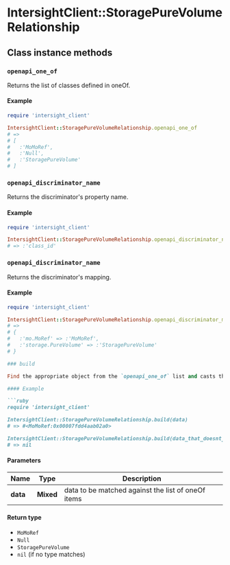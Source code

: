 # IntersightClient::StoragePureVolumeRelationship

## Class instance methods

### `openapi_one_of`

Returns the list of classes defined in oneOf.

#### Example

```ruby
require 'intersight_client'

IntersightClient::StoragePureVolumeRelationship.openapi_one_of
# =>
# [
#   :'MoMoRef',
#   :'Null',
#   :'StoragePureVolume'
# ]
```

### `openapi_discriminator_name`

Returns the discriminator's property name.

#### Example

```ruby
require 'intersight_client'

IntersightClient::StoragePureVolumeRelationship.openapi_discriminator_name
# => :'class_id'
```

### `openapi_discriminator_name`

Returns the discriminator's mapping.

#### Example

```ruby
require 'intersight_client'

IntersightClient::StoragePureVolumeRelationship.openapi_discriminator_mapping
# =>
# {
#   :'mo.MoRef' => :'MoMoRef',
#   :'storage.PureVolume' => :'StoragePureVolume'
# }

### build

Find the appropriate object from the `openapi_one_of` list and casts the data into it.

#### Example

```ruby
require 'intersight_client'

IntersightClient::StoragePureVolumeRelationship.build(data)
# => #<MoMoRef:0x00007fdd4aab02a0>

IntersightClient::StoragePureVolumeRelationship.build(data_that_doesnt_match)
# => nil
```

#### Parameters

| Name | Type | Description |
| ---- | ---- | ----------- |
| **data** | **Mixed** | data to be matched against the list of oneOf items |

#### Return type

- `MoMoRef`
- `Null`
- `StoragePureVolume`
- `nil` (if no type matches)


